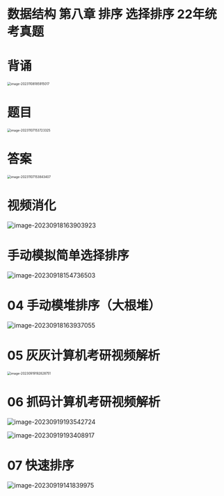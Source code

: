 # 数据结构 第八章 排序 选择排序 22年统考真题 



# 背诵

<img src="https://cvp.oss-cn-shanghai.aliyuncs.com/picgo/202311081859657.png" alt="image-20231108185915017" style="zoom:50%;" />



# 题目

<img src="https://cvp.oss-cn-shanghai.aliyuncs.com/picgo/202311071537412.png" alt="image-20231107153723325" style="zoom:50%;" />



# 答案

<img src="https://cvp.oss-cn-shanghai.aliyuncs.com/picgo/202311071538524.png" alt="image-20231107153843407" style="zoom:50%;" />



# 视频消化

![image-20230918163903923](https://cvp.oss-cn-shanghai.aliyuncs.com/picgo/202309181639220.png)



# 手动模拟简单选择排序

![image-20230918154736503](https://cvp.oss-cn-shanghai.aliyuncs.com/picgo/202309181547053.png)



# 04 手动模堆排序（大根堆）

![image-20230918163937055](https://cvp.oss-cn-shanghai.aliyuncs.com/picgo/202309181639470.png)



# 05 灰灰计算机考研视频解析

<img src="https://cvp.oss-cn-shanghai.aliyuncs.com/picgo/202309191928909.png" alt="image-20230919192828751" style="zoom:50%;" />



# 06 抓码计算机考研视频解析

![image-20230919193542724](https://cvp.oss-cn-shanghai.aliyuncs.com/picgo/202309191935095.png)

![image-20230919193408917](https://cvp.oss-cn-shanghai.aliyuncs.com/picgo/202309191934326.png)

# 07 快速排序

![image-20230919141839975](https://cvp.oss-cn-shanghai.aliyuncs.com/picgo/202309191418818.png)
